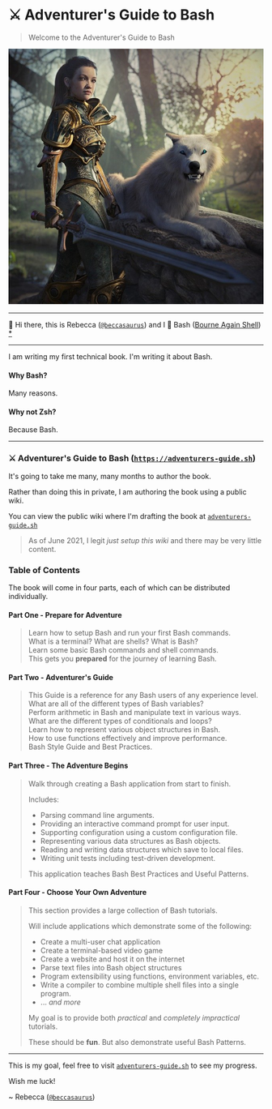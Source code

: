 # ⚔️ Adventurer's Guide to Bash

> Welcome to the Adventurer's Guide to Bash

![Woman with wolf](Adventurer's%20Guide/Images/Woman-Wolf.jpg)

---

👋 Hi there, this is Rebecca ([`@beccasaurus`][]) and I 💖 Bash ([Bourne Again Shell][bash]) [\*](BashWiki)

[bash]: https://www.gnu.org/software/bash/
[bashwiki]: https://en.wikipedia.org/wiki/Bash_(Unix_shell)

---

I am writing my first technical book. I'm writing it about Bash.

#### Why Bash?

Many reasons.

#### Why not Zsh?

Because Bash.

---

### ⚔️ Adventurer's Guide to Bash ([`https://adventurers-guide.sh`][guide])

It's going to take me many, many months to author the book.

Rather than doing this in private, I am authoring the book using a public wiki.

You can view the public wiki where I'm drafting the book at [`adventurers-guide.sh`][guide]

[guide]: https://adventurers-guide.sh

> As of June 2021, I legit _just setup this wiki_ and there may be very little content.

### Table of Contents

The book will come in four parts, each of which can be distributed individually.

#### Part One - Prepare for Adventure

> Learn how to setup Bash and run your first Bash commands.  
> What is a terminal? What are shells? What is Bash?  
> Learn some basic Bash commands and shell commands.  
> This gets you **prepared** for the journey of learning Bash.

#### Part Two - Adventurer's Guide

> This Guide is a reference for any Bash users of any experience level.  
> What are all of the different types of Bash variables?  
> Perform arithmetic in Bash and manipulate text in various ways.  
> What are the different types of conditionals and loops?  
> Learn how to represent various object structures in Bash.  
> How to use functions effectively and improve performance.  
> Bash Style Guide and Best Practices.

#### Part Three - The Adventure Begins

> Walk through creating a Bash application from start to finish.
>
> Includes:
>
> - Parsing command line arguments.
> - Providing an interactive command prompt for user input.
> - Supporting configuration using a custom configuration file.
> - Representing various data structures as Bash objects.
> - Reading and writing data structures which save to local files.
> - Writing unit tests including test-driven development.
>
> This application teaches Bash Best Practices and Useful Patterns.

#### Part Four - Choose Your Own Adventure

> This section provides a large collection of Bash tutorials.
>
> Will include applications which demonstrate some of the following:
>
> - Create a multi-user chat application
> - Create a terminal-based video game
> - Create a website and host it on the internet
> - Parse text files into Bash object structures
> - Program extensibility using functions, environment variables, etc.
> - Write a compiler to combine multiple shell files into a single program.
> - ... _and more_
>
> My goal is to provide both _practical_ and _completely impractical_ tutorials.
>
> These should be **fun**. But also demonstrate useful Bash Patterns.

---

This is my goal, feel free to visit [`adventurers-guide.sh`][guide] to see my progress.

Wish me luck!

~ Rebecca ([`@beccasaurus`][])

[`@beccasaurus`]: https://github.com/beccasaurus
